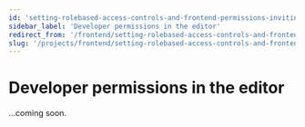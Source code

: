 ```yaml
---
id: 'setting-rolebased-access-controls-and-frontend-permissions-inviting-managing-collaborators-developer-permissions-in-the-editor'
sidebar_label: 'Developer permissions in the editor'
redirect_from: '/frontend/setting-rolebased-access-controls-and-frontend-permissions/inviting/managing-collaborators/developer-permissions-in-the-editor'
slug: '/projects/frontend/setting-rolebased-access-controls-and-frontend-permissions/inviting/managing-collaborators/developer-permissions-in-the-editor'
---
```


# Developer permissions in the editor

...coming soon.
